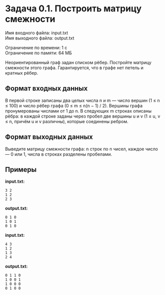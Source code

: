 # Задача 0.1. Построить матрицу смежности

Имя входного файла: input.txt  
Имя выходного файла: output.txt  

Ограничение по времени: 1 с  
Ограничение по памяти: 64 МБ  

Неориентированный граф задан списком рёбер. Постройте матрицу смежности этого графа. Гарантируется, что в графе нет петель и кратных рёбер.

## Формат входных данных

В первой строке записаны два целых числа n и m — число вершин (1 ≤ n ≤ 100) и число рёбер графа (0 ≤ m ≤ n(n − 1) / 2). Вершины графа пронумерованы числами от 1 до n. В следующих m строках описаны рёбра: в каждой строке заданы через пробел две вершины u и v (1 ≤ u, v ≤ n, причём u и v различны), которые соединены ребром.

## Формат выходных данных

Выведите матрицу смежности графа: n строк по n чисел, каждое число — 0 или 1, числа в строках разделены пробелами.

## Примеры

**input.txt:**
```
3 2
1 2
2 3
```

**output.txt:**
```
0 1 0
1 0 1
0 1 0
```

**input.txt:**
```
4 3
1 2
1 3
2 4
```

**output.txt:**
```
0 1 1 0
1 0 0 1
1 0 0 0
0 1 0 0
```
